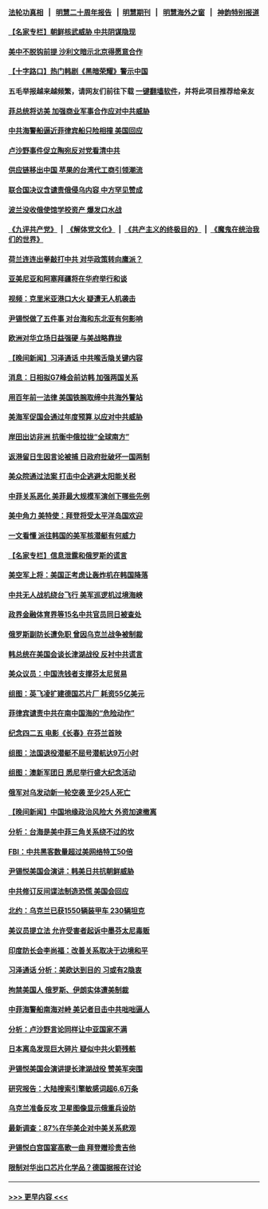 #### [法轮功真相](https://github.com/gfw-breaker/truth/blob/master/README.md?t=0) &nbsp;&nbsp;|&nbsp;&nbsp; [明慧二十周年报告](https://github.com/gfw-breaker/mh-reports/blob/master/README.md?t=0) &nbsp;&nbsp;|&nbsp;&nbsp;[明慧期刊](https://github.com/gfw-breaker/mh-qikan) &nbsp;&nbsp;|&nbsp;&nbsp; [明慧海外之窗](https://github.com/gfw-breaker/mh-news/blob/master/README.md?t=0) &nbsp;&nbsp;|&nbsp;&nbsp; [神韵特别报道](https://github.com/gfw-breaker/mh-news/blob/master/shenyun.md?t=0)
#### [【名家专栏】朝鲜核武威胁 中共阴谋隐现](../pages/nsc418/n13982150.md?t=04302143) 
#### [美中不脱钩前提 沙利文暗示北京得愿意合作](../pages/nsc418/n13984687.md?t=04302143) 
#### [【十字路口】热门韩剧《黑暗荣耀》警示中国](../pages/nsc418/n13984483.md?t=04302143) 
#### 五毛举报越来越频繁，请网友们前往下载 [一键翻墙软件](https://github.com/gfw-breaker/ssr-accounts)，并将此项目推荐给亲友
#### [菲总统将访美 加强商业军事合作应对中共威胁](../pages/nsc418/n13984715.md?t=04302143) 
#### [中共海警船逼近菲律宾船只险相撞 美国回应](../pages/nsc418/n13984673.md?t=04302143) 
#### [卢沙野事件促立陶宛反对党看清中共](../pages/nsc418/n13984688.md?t=04302143) 
#### [供应链移出中国 苹果的台湾代工商引领潮流](../pages/nsc418/n13984630.md?t=04302143) 
#### [联合国决议含谴责俄侵乌内容 中方罕见赞成](../pages/nsc418/n13984605.md?t=04302143) 
#### [波兰没收俄使馆学校资产 爆发口水战](../pages/nsc418/n13984496.md?t=04302143) 
#### [《九评共产党》](https://github.com/begood0513/9ping.md/blob/master/README.md) &nbsp;|&nbsp; [《解体党文化》](../../../../jtdwh.md/blob/master/README.md)  &nbsp;|&nbsp; [《共产主义的终极目的》](../../../../gczydzjmd.md/blob/master/README.md) &nbsp;|&nbsp; [《魔鬼在统治我们的世界》](../../../../mgztzwmdsj.md/blob/master/README.md) 
#### [荷兰连连出拳敲打中共 对华政策转向鹰派？](../pages/nsc418/n13983844.md?t=04302143) 
#### [亚美尼亚和阿塞拜疆将在华府举行和谈](../pages/nsc418/n13984505.md?t=04302143) 
#### [视频：克里米亚港口大火 疑遭无人机袭击](../pages/nsc418/n13984477.md?t=04302143) 
#### [尹锡悦做了五件事 对台海和东北亚有何影响](../pages/nsc418/n13983929.md?t=04302143) 
#### [欧洲对华立场日益强硬 与美战略靠拢](../pages/nsc418/n13984408.md?t=04302143) 
#### [【晚间新闻】习泽通话 中共喉舌隐关键内容](../pages/nsc418/n13984376.md?t=04302143) 
#### [消息：日相拟G7峰会前访韩 加强两国关系](../pages/nsc418/n13984322.md?t=04302143) 
#### [用百年前一法律 美国铁腕取缔中共海外警站](../pages/nsc418/n13984014.md?t=04302143) 
#### [美海军促国会通过年度预算 以应对中共威胁](../pages/nsc418/n13984263.md?t=04302143) 
#### [岸田出访非洲 抗衡中俄拉拢“全球南方”](../pages/nsc418/n13983932.md?t=04302143) 
#### [返港留日生因言论被捕 日政府批破坏一国两制](../pages/nsc418/n13984109.md?t=04302143) 
#### [美众院通过法案 打击中企逃避太阳能关税](../pages/nsc418/n13983860.md?t=04302143) 
#### [中菲关系恶化 美菲最大规模军演创下哪些先例](../pages/nsc418/n13984026.md?t=04302143) 
#### [美中角力 美特使：拜登将受太平洋岛国欢迎](../pages/nsc418/n13983978.md?t=04302143) 
#### [一文看懂 派往韩国的美军核潜艇有何威力](../pages/nsc418/n13983325.md?t=04302143) 
#### [【名家专栏】信息泄露和俄罗斯的谎言](../pages/nsc418/n13983694.md?t=04302143) 
#### [美空军上将：美国正考虑让轰炸机在韩国降落](../pages/nsc418/n13983962.md?t=04302143) 
#### [中共无人战机绕台飞行 美军巡逻机过境海峡](../pages/nsc418/n13983779.md?t=04302143) 
#### [政界金融体育界等15名中共官员同日被查处](../pages/nsc418/n13983641.md?t=04302143) 
#### [俄罗斯副防长遭免职 曾因乌克兰战争被制裁](../pages/nsc418/n13983856.md?t=04302143) 
#### [韩总统在美国会谈长津湖战役 反衬中共谎言](../pages/nsc418/n13983741.md?t=04302143) 
#### [美众议员：中国洗钱者支撑芬太尼贸易](../pages/nsc418/n13983868.md?t=04302143) 
#### [组图：英飞凌扩建德国芯片厂 耗资55亿美元](../pages/nsc418/n13983758.md?t=04302143) 
#### [菲律宾谴责中共在南中国海的“危险动作”](../pages/nsc418/n13983857.md?t=04302143) 
#### [纪念四二五 电影《长春》在芬兰首映](../pages/nsc418/n13983091.md?t=04302143) 
#### [组图：法国退役潜艇不屈号潜航达9万小时](../pages/nsc418/n13983662.md?t=04302143) 
#### [组图：澳新军团日 悉尼举行盛大纪念活动](../pages/nsc418/n13982098.md?t=04302143) 
#### [俄军对乌发动新一轮空袭 至少25人死亡](../pages/nsc418/n13983643.md?t=04302143) 
#### [【晚间新闻】中国地缘政治风险大 外资加速撤离](../pages/nsc418/n13983577.md?t=04302143) 
#### [分析：台海是美中菲三角关系绕不过的坎](../pages/nsc418/n13981817.md?t=04302143) 
#### [FBI：中共黑客数量超过美网络特工50倍](../pages/nsc418/n13983486.md?t=04302143) 
#### [尹锡悦美国会演讲：韩美日共抗朝鲜威胁](../pages/nsc418/n13983331.md?t=04302143) 
#### [中共修订反间谍法制造恐慌 美国会回应](../pages/nsc418/n13983122.md?t=04302143) 
#### [北约：乌克兰已获1550辆装甲车 230辆坦克](../pages/nsc418/n13983342.md?t=04302143) 
#### [美议员提立法 允许受害者起诉中墨芬太尼毒贩](../pages/nsc418/n13983138.md?t=04302143) 
#### [印度防长会李尚福：改善关系取决于边境和平](../pages/nsc418/n13983143.md?t=04302143) 
#### [习泽通话 分析：美欧达到目的 习或有2隐衷](../pages/nsc418/n13982955.md?t=04302143) 
#### [拘禁美国人 俄罗斯、伊朗实体遭美制裁](../pages/nsc418/n13983040.md?t=04302143) 
#### [中菲海警船南海对峙 美记者目击中共咄咄逼人](../pages/nsc418/n13983033.md?t=04302143) 
#### [分析：卢沙野言论同样让中亚国家不满](../pages/nsc418/n13982976.md?t=04302143) 
#### [日本离岛发现巨大碎片 疑似中共火箭残骸](../pages/nsc418/n13982711.md?t=04302143) 
#### [尹锡悦美国会演讲提长津湖战役 赞美军突围](../pages/nsc418/n13983048.md?t=04302143) 
#### [研究报告：大陆搜索引擎敏感词超6.6万条](../pages/nsc418/n13983011.md?t=04302143) 
#### [乌克兰准备反攻 卫星图像显示俄重兵设防](../pages/nsc418/n13982800.md?t=04302143) 
#### [最新调查：87%在华美企对中美关系悲观](../pages/nsc418/n13982885.md?t=04302143) 
#### [尹锡悦白宫国宴高歌一曲 拜登赠珍贵吉他](../pages/nsc418/n13982952.md?t=04302143) 
#### [限制对华出口芯片化学品？德国据报在讨论](../pages/nsc418/n13982867.md?t=04302143) 

----
#### [ >>> 更早内容 <<< ](../indexes/nsc418-earlier.md)
